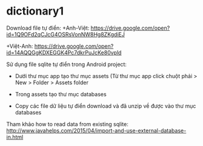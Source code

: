 # dictionary1
Download file tự điển:
+Anh-Việt: https://drive.google.com/open?id=1Q9OFd2qCJcG4OSRsVonNW8Hg8ZKgdiEJ

+Việt-Anh: https://drive.google.com/open?id=14AQQGgKDXEGGK4Pc7dkrPuJcKe80vpld 

Sử dụng file sqlite tự điển trong Android project:
+ Dưới thư mục app tạo thư mục assets (Từ thư mục app click chuột phải > New > Folder > Assets folder

+ Trong assets tạo thư mục databases

+ Copy các file dữ liệu tự điển download và đã unzip về được vào thư mục databases 

Tham khảo how to read data from existing sqlite: http://www.javahelps.com/2015/04/import-and-use-external-database-in.html
